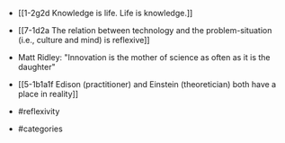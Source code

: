 - [[1-2g2d Knowledge is life. Life is knowledge.]]
- [[7-1d2a The relation between technology and the problem-situation (i.e., culture and mind) is reflexive]]

- Matt Ridley: "Innovation is the mother of science as often as it is the daughter"

- [[5-1b1a1f Edison (practitioner) and Einstein (theoretician) both have a place in reality]]

- #reflexivity
- #categories
